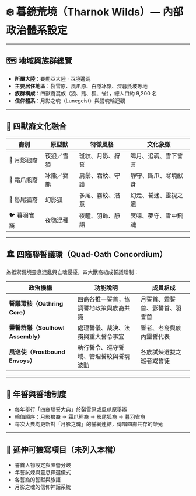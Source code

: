 
# ❄️ 暮鏡荒境（Tharnok Wilds）— 內部政治體系設定

---

## 🗺️ 地域與族群總覽

- **所屬大陸**：賽勒亞大陸 ‧ 西境邊荒
- **主要居住地區**：裂雪原、風爪原、白隱冰嶺、深暮氈坡等地
- **族群構成**：四獸裔混族（狼、熊、狐、雀），總人口約 9,200 名
- **信仰體系**：月影之魂（Lunegeist）與誓魂輪迴觀

---

## 🧬 四獸裔文化融合

| 裔別 | 原型獸 | 特徵風格 | 文化象徵 |
|------|--------|-----------|------------|
| 🐺 月影狼裔 | 夜狼／雪狼 | 斑紋、月影、狩誓 | 嗥月、追魂、雪下誓言 |
| 🐻 霜爪熊裔 | 冰熊／獅熊 | 肩鬃、霜紋、守護 | 靜守、斷爪、寒境獻身 |
| 🦊 影尾狐裔 | 幻影狐 | 多尾、霧紋、潛意 | 幻走、誓迷、靈視之道 |
| 🐦 暮羽雀裔 | 夜鴞混種 | 夜瞳、羽飾、靜語 | 冥啼、夢守、雪中飛魂 |

---

## 🏛️ 四裔聯誓議環（Quad-Oath Concordium）

為抵禦荒境靈息混亂與亡魂侵擾，四大獸裔組成誓議聯制：

| 政治機構 | 功能說明 | 成員組成 |
|-----------|------------|------------|
| **誓議環核（Oathring Core）** | 四裔各推一誓首，協調誓地政策與族裔共識 | 月誓首、霜誓首、影誓首、羽誓首 |
| **靈誓群議（Soulhowl Assembly）** | 處理誓儀、裁決、法務與重大誓令事宜 | 誓者、老裔與族內靈誓代表 |
| **風巡使（Frostbound Envoys）** | 執行誓令、巡守誓域、管理誓紋與誓魂波動 | 各族試煉選拔之巡者或誓徒 |

---

## 📜 年誓與誓地制度

- 每年舉行「四裔聯誓大典」於裂雪原或風爪原舉辦
- 輪值順序：月影狼裔 → 霜爪熊裔 → 影尾狐裔 → 暮羽雀裔
- 每次大典均更新對「月影之魂」的誓網連結，傳唱四裔共存的榮光

---

## 📌 延伸可擴寫項目（未列入本檔）

- 誓首人物設定與陣營分歧
- 年誓試煉與靈息擇選儀式
- 各誓裔的誓獸與族語
- 月影之魂的信仰神話系統

